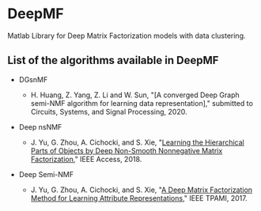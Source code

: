 # DeepMF
Matlab Library for Deep Matrix Factorization models with data clustering.

##  List of the algorithms available in DeepMF

- DGsnMF
  - H. Huang, Z. Yang, Z. Li and W. Sun, "[A converged Deep Graph semi-NMF algorithm for learning
data representation]," submitted to Circuits, Systems, and Signal Processing, 2020.
  
- Deep nsNMF
  - J. Yu, G. Zhou, A. Cichocki, and S. Xie, "[Learning the Hierarchical Parts of Objects by Deep Non-Smooth Nonnegative Matrix Factorization](https://arxiv.org/abs/1803.07226)," IEEE Access, 2018.
    
- Deep Semi-NMF
  - J. Yu, G. Zhou, A. Cichocki, and S. Xie, "[A Deep Matrix Factorization Method for Learning Attribute Representations](https://ieeexplore.ieee.org/document/7453156)," IEEE TPAMI, 2017.
  

